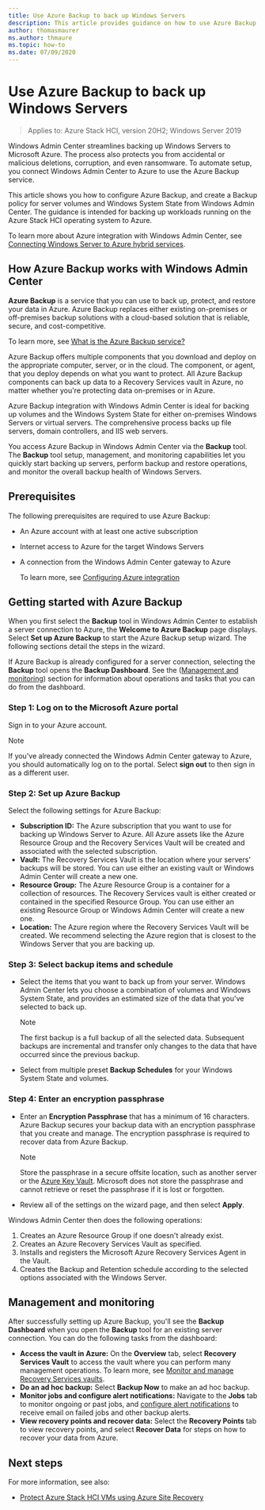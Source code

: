 ```yaml
---
title: Use Azure Backup to back up Windows Servers
description: This article provides guidance on how to use Azure Backup through Windows Admin Center to back up Windows Servers.
author: thomasmaurer
ms.author: thmaure
ms.topic: how-to
ms.date: 07/09/2020
---
```


# Use Azure Backup to back up Windows Servers

>Applies to: Azure Stack HCI, version 20H2; Windows Server 2019

Windows Admin Center streamlines backing up Windows Servers to Microsoft Azure. The process also protects you from accidental or malicious deletions, corruption, and even ransomware. To automate setup, you connect Windows Admin Center to Azure to use the Azure Backup service.

This article shows you how to configure Azure Backup, and create a Backup policy for server volumes and Windows System State from Windows Admin Center. The guidance is intended for backing up workloads running on the Azure Stack HCI operating system to Azure.

To learn more about Azure integration with Windows Admin Center, see [Connecting Windows Server to Azure hybrid services](/windows-server/manage/windows-admin-center/azure/).

## How Azure Backup works with Windows Admin Center
**Azure Backup** is a service that you can use to back up, protect, and restore your data in Azure. Azure Backup replaces either existing on-premises or off-premises backup solutions with a cloud-based solution that is reliable, secure, and cost-competitive.

To learn more, see [What is the Azure Backup service?](https://docs.microsoft.com/azure/backup/backup-overview)

Azure Backup offers multiple components that you download and deploy on the appropriate computer, server, or in the cloud. The component, or agent, that you deploy depends on what you want to protect. All Azure Backup components can back up data to a Recovery Services vault in Azure, no matter whether you're protecting data on-premises or in Azure.

Azure Backup integration with Windows Admin Center is ideal for backing up volumes and the Windows System State for either on-premises Windows Servers or virtual servers. The comprehensive process backs up file servers, domain controllers, and IIS web servers.

You access Azure Backup in Windows Admin Center via the **Backup** tool. The **Backup** tool setup, management, and monitoring capabilities let you quickly start backing up servers, perform backup and restore operations, and monitor the overall backup health of Windows Servers.

## Prerequisites
The following prerequisites are required to use Azure Backup:
- An Azure account with at least one active subscription
- Internet access to Azure for the target Windows Servers
- A connection from the Windows Admin Center gateway to Azure

    To learn more, see [Configuring Azure integration](/windows-server/manage/windows-admin-center/azure/azure-integration)

## Getting started with Azure Backup
When you first select the **Backup** tool in Windows Admin Center to establish a server connection to Azure, the **Welcome to Azure Backup** page displays. Select **Set up Azure Backup** to start the Azure Backup setup wizard. The following sections detail the steps in the wizard.

If Azure Backup is already configured for a server connection, selecting the **Backup** tool opens the **Backup Dashboard**. See the ([Management and monitoring](#management-and-monitoring)) section for information about operations and tasks that you can do from the dashboard.

### Step 1: Log on to the Microsoft Azure portal
Sign in to your Azure account.

> [!NOTE]
> If you've already connected the Windows Admin Center gateway to Azure, you should automatically log on to the portal. Select **sign out** to then sign in as a different user.

### Step 2: Set up Azure Backup
Select the following settings for Azure Backup:
- **Subscription ID:** The Azure subscription that you want to use for backing up Windows Server to Azure. All Azure assets like the Azure Resource Group and the Recovery Services Vault will be created and associated with the selected subscription.
- **Vault:** The Recovery Services Vault is the location where your servers' backups will be stored. You can use either an existing vault or Windows Admin Center will create a new one.  
- **Resource Group:** The Azure Resource Group is a container for a collection of resources. The Recovery Services vault is either created or contained in the specified Resource Group. You can use either an existing Resource Group or Windows Admin Center will create a new one.
- **Location:** The Azure region where the Recovery Services Vault will be created. We recommend selecting the Azure region that is closest to the Windows Server that you are backing up.

### Step 3: Select backup items and schedule
- Select the items that you want to back up from your server. Windows Admin Center lets you choose a combination of volumes and Windows System State, and provides an estimated size of the data that you've selected to back up.

    > [!NOTE]
    > The first backup is a full backup of all the selected data. Subsequent backups are incremental and transfer only changes to the data that have occurred since the previous backup.

- Select from multiple preset **Backup Schedules** for your Windows System State and volumes.

### Step 4: Enter an encryption passphrase
- Enter an **Encryption Passphrase** that has a minimum of 16 characters. Azure Backup secures your backup data with an encryption passphrase that you create and manage. The encryption passphrase is required to recover data from Azure Backup.

    > [!NOTE]
    > Store the passphrase in a secure offsite location, such as another server or the [Azure Key Vault](https://docs.microsoft.com/azure/key-vault/quick-create-portal). Microsoft does not store the passphrase and cannot retrieve or reset the passphrase if it is lost or forgotten.

- Review all of the settings on the wizard page, and then select **Apply**.

Windows Admin Center then does the following operations:
1. Creates an Azure Resource Group if one doesn't already exist.
1. Creates an Azure Recovery Services Vault as specified.
1. Installs and registers the Microsoft Azure Recovery Services Agent in the Vault.
1. Creates the Backup and Retention schedule according to the selected options associated with the Windows Server.

## Management and monitoring
After successfully setting up Azure Backup, you'll see the **Backup Dashboard** when you open the **Backup** tool for an existing server connection. You can do the following tasks from the dashboard:
- **Access the vault in Azure:** On the **Overview** tab, select  **Recovery Services Vault** to access the vault where you can perform many management operations. To learn more, see [Monitor and manage Recovery Services vaults](https://docs.microsoft.com/azure/backup/backup-azure-manage-windows-server).
- **Do an ad hoc backup:** Select **Backup Now** to make an ad hoc backup. 
- **Monitor jobs and configure alert notifications:** Navigate to the **Jobs** tab to monitor ongoing or past jobs, and [configure alert notifications](https://docs.microsoft.com/azure/backup/backup-azure-manage-windows-server#configuring-notifications-for-alerts) to receive email on failed jobs and other backup alerts.
- **View recovery points and recover data:** Select the **Recovery Points** tab to view recovery points, and select **Recover Data** for steps on how to recover your data from Azure.

## Next steps
For more information, see also:
- [Protect Azure Stack HCI VMs using Azure Site Recovery](https://docs.microsoft.com/azure-stack/hci/manage/azure-site-recovery)
